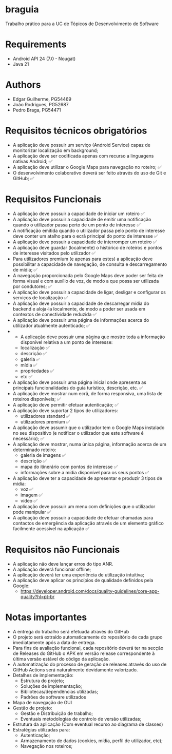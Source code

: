 # braguia
Trabalho prático para a UC de Tópicos de Desenvolvimento de Software

# Requirements
 - Android API 24 (7.0 - Nougat)
 - Java 21

# Authors
 - Edgar Guilherme, PG54469
 - João Rodrigues, PG52687
 - Pedro Braga, PG54471

# Requisitos técnicos obrigatórios
* A aplicação deve possuir um serviço (Android Service) capaz de monitorizar localização em background; 
* A aplicação deve ser codificada apenas com recurso a linguagens nativas Android; ✅
* A aplicação deve utilizar o Google Maps para navegação no roteiro; ✅
* O desenvolvimento colaborativo deverá ser feito através do uso de Git e GitHub; ✅

# Requisitos Funcionais
* A aplicação deve possuir a capacidade de iniciar um roteiro ✅
* A aplicação deve possuir a capacidade de emitir uma notificação quando o utilizador passa perto de um ponto de interesse ✅
* A notificação emitida quando o utilizador passa pelo ponto de interesse deve conter um atalho para o ecrã principal do ponto de interesse ✅
* A aplicação deve possuir a capacidade de interromper um roteiro ✅
* A aplicação deve guardar (localmente) o histórico de roteiros e pontos de interesse visitados pelo utilizador  ✅
* Para utilizadores premium (e apenas para estes) a aplicação deve possibilitar a capacidade de navegação, de consulta e descarregamento de mídia;  ✅
* A navegação proporcionada pelo Google Maps deve poder ser feita de forma visual e com auxílio de voz, de modo a que possa ser utilizada por condutores; ✅
* A aplicação deve possuir a capacidade de ligar, desligar e configurar os serviços de localização ✅
* A aplicação deve possuir a capacidade de descarregar mídia do backend e aloja-la localmente, de modo a poder ser usada em contextos de conectividade reduzida ✅
* A aplicação deve possuir uma página de informações acerca do utilizador atualmente autenticado; ✅
* * A aplicação deve possuir uma página que mostre toda a informação disponível relativa a um ponto de interesse: 
  * localização ✅
  * descrição ✅
  * galeria ✅
  * mídia ✅
  * propriedades ✅
  * etc ✅
* A aplicação deve possuir uma página inicial onde apresenta as principais funcionalidades do guia turístico, descrição, etc. ✅
* A aplicação deve mostrar num ecrã, de forma responsiva, uma lista de roteiros disponíveis; ✅
* A aplicação deve permitir efetuar autenticação; ✅
* A aplicação deve suportar 2 tipos de utilizadores: 
  * utilizadores standard ✅
  * utilizadores premium ✅
* A aplicação deve assumir que o utilizador tem o Google Maps instalado no seu dispositivo (e notificar o utilizador que este software é necessário); ✅
* A aplicação deve mostrar, numa única página, informação acerca de um determinado roteiro: 
  * galeria de imagens ✅
  * descrição ✅
  * mapa do itinerário com pontos de interesse ✅
  * informações sobre a mídia disponível para os seus pontos ✅
* A aplicação deve ter a capacidade de apresentar e produzir 3 tipos de mídia: 
  * voz ✅
  * imagem ✅
  * vídeo ✅
* A aplicação deve possuir um menu com definições que o utilizador pode manipular ✅
* A aplicação deve possuir a capacidade de efetuar chamadas para contactos de emergência da aplicação através de um elemento gráfico facilmente acessível na aplicação ✅

# Requisitos não Funcionais
* A aplicação não deve lançar erros do tipo ANR. 
* A aplicação deverá funcionar offline; 
* A aplicação deverá ter uma experiência de utilização intuitiva; 
* A aplicação deve aplicar os princípios de qualidade definidos pela Google: 
  * https://developer.android.com/docs/quality-guidelines/core-app-quality?hl=pt-br

# Notas importantes

* A entrega do trabalho será efetuada através do GitHub
* O projeto será extraído automaticamente do repositório de cada grupo imediatamente após a data de entrega.
* Para fins de avaliação funcional, cada repositório deverá ter na secção de Releases do GitHub o APK em versão release correspondente à última versão estável do código da aplicação.
* A automatização do processo de geração de releases através do uso de GitHub Actions será naturalmente devidamente valorizado.
* Detalhes de implementação:
  * Estrutura do projeto;
  * Soluções de implementação; 
  * Bibliotecas/dependências utilizadas; 
  * Padrões de software utilizados
* Mapa de navegação de GUI
* Gestão de projeto:
  * Gestão e Distribuição de trabalho;
  * Eventuais metodologias de controlo de versão utilizadas;
* Estrutura da aplicação (Com eventual recurso ao diagrama de classes)
* Estratégias utilizadas para: 
  * Autenticação;
  * Armazenamento de dados (cookies, mídia, perfil de utilizador, etc);
  * Navegação nos roteiros;
